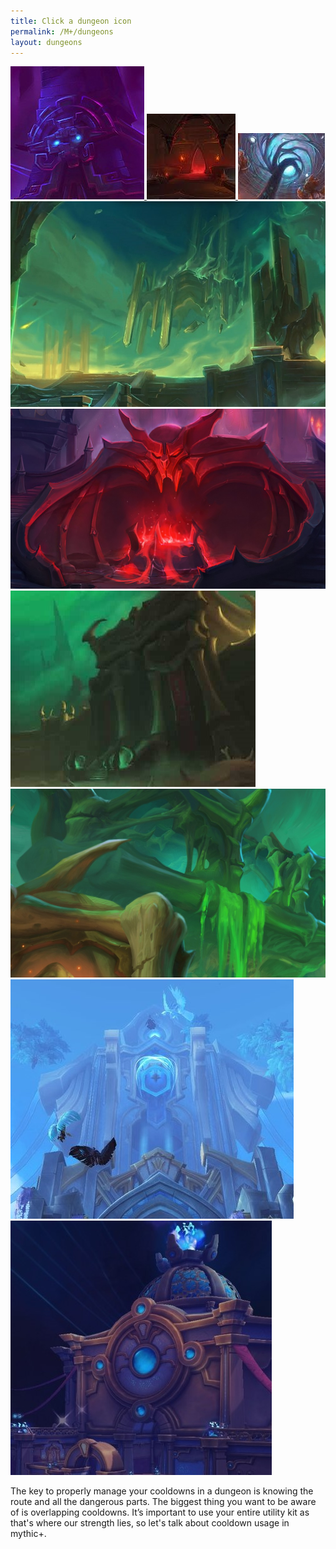 ```yaml
---
title: Click a dungeon icon
permalink: /M+/dungeons
layout: dungeons
---
```


<div class="author">

<a href="/M+/dungeons/dos">
    <img class="author-avatar" src="/assets/img/dungeons/dos.jpg" />
</a>

<a href="/M+/dungeons/sd">
    <img class="author-avatar" src="/assets/img/dungeons/sd.jpg" />
</a>

<a href="/M+/dungeons/mots">
    <img class="author-avatar" src="/assets/img/dungeons/mots.jpg" />
</a>

<a href="/M+/dungeons/nw">
    <img class="author-avatar" src="/assets/img/dungeons/nw.jpg" />
</a>

<a href="/M+/dungeons/hoa">
    <img class="author-avatar" src="/assets/img/dungeons/hoa.jpg" />
</a>

<a href="/M+/dungeons/top">
    <img class="author-avatar" src="/assets/img/dungeons/top.jpg" />
</a>

<a href="/M+/dungeons/pf">
    <img class="author-avatar" src="/assets/img/dungeons/pf.jpg" />
</a>

<a href="/M+/dungeons/soa">
    <img class="author-avatar" src="/assets/img/dungeons/soa.jpg" />
</a>

<a href="/M+/dungeons/tazavesh">
    <img class="author-avatar" src="/assets/img/dungeons/taz.jpg" />
</a>

</div>

The key to properly manage your cooldowns in a dungeon is knowing the route and all the dangerous parts. The biggest thing you want to be aware of is overlapping cooldowns. It’s important to use your entire utility kit as that's where our strength lies, so let's talk about cooldown usage in mythic+.
